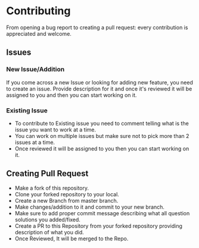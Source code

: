 # Contributing

From opening a bug report to creating a pull request: every contribution is appreciated and welcome.

## Issues

### New Issue/Addition

If you come across a new Issue or looking for adding new feature, you need to create an issue.
Provide description for it and once it's reviewed it will be assigned to you and then you can start working on it.

### Existing Issue

- To contribute to Existing issue you need to comment telling what is the issue you want to work at a time.
- You can work on multiple issues but make sure not to pick more than 2 issues at a time.
- Once reviewed it will be assigned to you then you can start working on it.

## Creating Pull Request

- Make a fork of this repository.
- Clone your forked repository to your local.
- Create a new Branch from master branch.
- Make changes/addition to it and commit to your new branch.
- Make sure to add proper commit message describing what all question solutions you added/fixed.
- Create a PR to this Repository from your forked repository providing description of what you did.
- Once Reviewed, It will be merged to the Repo.
